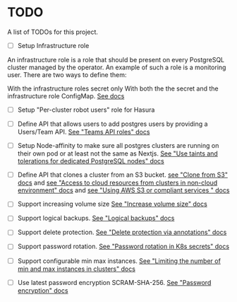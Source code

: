 # TODO

A list of TODOs for this project.

- [ ] Setup Infrastructure role

An infrastructure role is a role that should be present on every PostgreSQL cluster managed by the operator. An example of such a role is a monitoring user. There are two ways to define them:

With the infrastructure roles secret only
With both the the secret and the infrastructure role ConfigMap.
[See docs](https://postgres-operator.readthedocs.io/en/latest/user/)

- [ ] Setup "Per-cluster robot users" role for Hasura

- [ ] Define API that allows users to add postgres users by providing a Users/Team API. [See "Teams API roles" docs](https://postgres-operator.readthedocs.io/en/latest/user/)

- [ ] Setup Node-affinity to make sure all postgres clusters are running on their own pod or at least not the same as Nextjs. [See "Use taints and tolerations for dedicated PostgreSQL nodes" docs](https://postgres-operator.readthedocs.io/en/latest/administrator/)

- [ ] Define API that clones a cluster from an S3 bucket. [see "Clone from S3" docs](https://postgres-operator.readthedocs.io/en/latest/user/) and [see "Access to cloud resources from clusters in non-cloud environment" docs](https://postgres-operator.readthedocs.io/en/latest/administrator/) and [see "Using AWS S3 or compliant services
" docs](https://postgres-operator.readthedocs.io/en/latest/administrator/)

- [ ] Support increasing volume size [See "Increase volume size" docs](https://postgres-operator.readthedocs.io/en/latest/user/)

- [ ] Support logical backups. [See "Logical backups" docs](https://postgres-operator.readthedocs.io/en/latest/user/)

- [ ] Support delete protection. [See "Delete protection via annotations" docs](https://postgres-operator.readthedocs.io/en/latest/administrator/)

- [ ] Support password rotation. [See "Password rotation in K8s secrets" docs](https://postgres-operator.readthedocs.io/en/latest/administrator/)

- [ ] Support configurable min max instances. [See "Limiting the number of min and max instances in clusters" docs](https://postgres-operator.readthedocs.io/en/latest/administrator/)

- [ ] Use latest password encryption SCRAM-SHA-256. [See "Password encryption" docs](https://postgres-operator.readthedocs.io/en/latest/user/)
